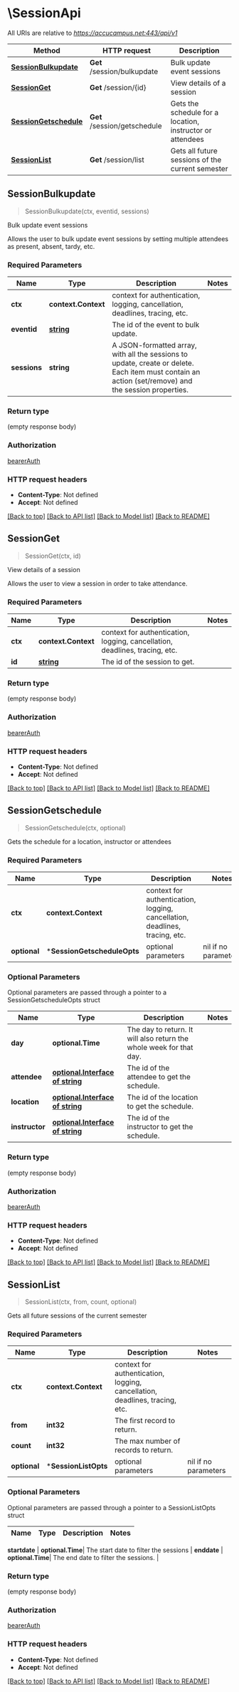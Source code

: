 # \SessionApi

All URIs are relative to *https://accucampus.net:443/api/v1*

Method | HTTP request | Description
------------- | ------------- | -------------
[**SessionBulkupdate**](SessionApi.md#SessionBulkupdate) | **Get** /session/bulkupdate | Bulk update event sessions
[**SessionGet**](SessionApi.md#SessionGet) | **Get** /session/{id} | View details of a session
[**SessionGetschedule**](SessionApi.md#SessionGetschedule) | **Get** /session/getschedule | Gets the schedule for a location, instructor or attendees
[**SessionList**](SessionApi.md#SessionList) | **Get** /session/list | Gets all future sessions of the current semester



## SessionBulkupdate

> SessionBulkupdate(ctx, eventid, sessions)

Bulk update event sessions

Allows the user to bulk update event sessions by setting multiple attendees as present, absent, tardy, etc.

### Required Parameters


Name | Type | Description  | Notes
------------- | ------------- | ------------- | -------------
**ctx** | **context.Context** | context for authentication, logging, cancellation, deadlines, tracing, etc.
**eventid** | [**string**](.md)| The id of the event to bulk update. | 
**sessions** | **string**| A JSON-formatted array, with all the sessions to update, create or delete. Each item must contain an action (set/remove) and the session properties. | 

### Return type

 (empty response body)

### Authorization

[bearerAuth](../README.md#bearerAuth)

### HTTP request headers

- **Content-Type**: Not defined
- **Accept**: Not defined

[[Back to top]](#) [[Back to API list]](../README.md#documentation-for-api-endpoints)
[[Back to Model list]](../README.md#documentation-for-models)
[[Back to README]](../README.md)


## SessionGet

> SessionGet(ctx, id)

View details of a session

Allows the user to view a session in order to take attendance.

### Required Parameters


Name | Type | Description  | Notes
------------- | ------------- | ------------- | -------------
**ctx** | **context.Context** | context for authentication, logging, cancellation, deadlines, tracing, etc.
**id** | [**string**](.md)| The id of the session to get. | 

### Return type

 (empty response body)

### Authorization

[bearerAuth](../README.md#bearerAuth)

### HTTP request headers

- **Content-Type**: Not defined
- **Accept**: Not defined

[[Back to top]](#) [[Back to API list]](../README.md#documentation-for-api-endpoints)
[[Back to Model list]](../README.md#documentation-for-models)
[[Back to README]](../README.md)


## SessionGetschedule

> SessionGetschedule(ctx, optional)

Gets the schedule for a location, instructor or attendees

### Required Parameters


Name | Type | Description  | Notes
------------- | ------------- | ------------- | -------------
**ctx** | **context.Context** | context for authentication, logging, cancellation, deadlines, tracing, etc.
 **optional** | ***SessionGetscheduleOpts** | optional parameters | nil if no parameters

### Optional Parameters

Optional parameters are passed through a pointer to a SessionGetscheduleOpts struct


Name | Type | Description  | Notes
------------- | ------------- | ------------- | -------------
 **day** | **optional.Time**| The day to return. It will also return the whole week for that day. | 
 **attendee** | [**optional.Interface of string**](.md)| The id of the attendee to get the schedule. | 
 **location** | [**optional.Interface of string**](.md)| The id of the location to get the schedule. | 
 **instructor** | [**optional.Interface of string**](.md)| The id of the instructor to get the schedule. | 

### Return type

 (empty response body)

### Authorization

[bearerAuth](../README.md#bearerAuth)

### HTTP request headers

- **Content-Type**: Not defined
- **Accept**: Not defined

[[Back to top]](#) [[Back to API list]](../README.md#documentation-for-api-endpoints)
[[Back to Model list]](../README.md#documentation-for-models)
[[Back to README]](../README.md)


## SessionList

> SessionList(ctx, from, count, optional)

Gets all future sessions of the current semester

### Required Parameters


Name | Type | Description  | Notes
------------- | ------------- | ------------- | -------------
**ctx** | **context.Context** | context for authentication, logging, cancellation, deadlines, tracing, etc.
**from** | **int32**| The first record to return. | 
**count** | **int32**| The max number of records to return. | 
 **optional** | ***SessionListOpts** | optional parameters | nil if no parameters

### Optional Parameters

Optional parameters are passed through a pointer to a SessionListOpts struct


Name | Type | Description  | Notes
------------- | ------------- | ------------- | -------------


 **startdate** | **optional.Time**| The start date to filter the sessions | 
 **enddate** | **optional.Time**| The end date to filter the sessions. | 

### Return type

 (empty response body)

### Authorization

[bearerAuth](../README.md#bearerAuth)

### HTTP request headers

- **Content-Type**: Not defined
- **Accept**: Not defined

[[Back to top]](#) [[Back to API list]](../README.md#documentation-for-api-endpoints)
[[Back to Model list]](../README.md#documentation-for-models)
[[Back to README]](../README.md)

